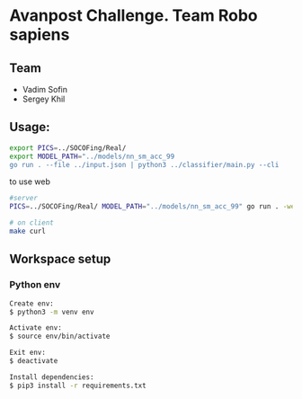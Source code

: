 # Avanpost Challenge. Team Robo sapiens

## Team

* Vadim Sofin
* Sergey Khil

## Usage: 

```bash
export PICS=../SOCOFing/Real/ 
export MODEL_PATH="../models/nn_sm_acc_99
go run . --file ../input.json | python3 ../classifier/main.py --cli
```

to use web 
```bash
#server
PICS=../SOCOFing/Real/ MODEL_PATH="../models/nn_sm_acc_99" go run . -web

# on client
make curl
```

## Workspace setup

### Python env

```bash
Create env:
$ python3 -m venv env

Activate env:
$ source env/bin/activate

Exit env:
$ deactivate

Install dependencies:
$ pip3 install -r requirements.txt
```
